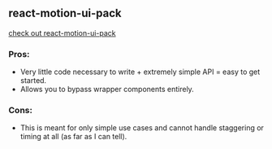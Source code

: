 ## react-motion-ui-pack
[check out react-motion-ui-pack](https://github.com/souporserious/react-motion-ui-pack)

### Pros:
- Very little code necessary to write + extremely simple API = easy to get started.
- Allows you to bypass wrapper components entirely.
### Cons:
- This is meant for only simple use cases and cannot handle staggering or timing at all (as far as I can tell).
